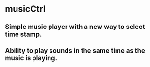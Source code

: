 # musicCtrl

## Simple music player with a new way to select time stamp.

## Ability to play sounds in the same time as the music is playing.
